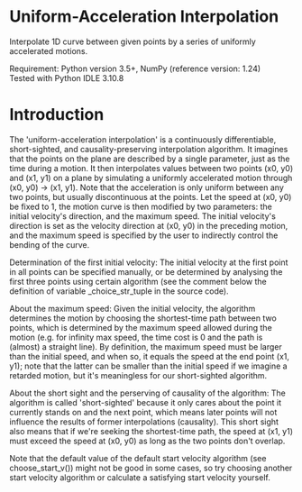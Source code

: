 # Uniform-Acceleration Interpolation
Interpolate 1D curve between given points by a series of uniformly accelerated motions.

Requirement: Python version 3.5+, NumPy (reference version: 1.24)  
Tested with Python IDLE 3.10.8

# Introduction
The 'uniform-acceleration interpolation' is a continuously differentiable, short-sighted, and causality-preserving interpolation algorithm. It imagines that the points on the plane are described by a single parameter, just as the time during a motion. It then interpolates values between two points (x0, y0) and (x1, y1) on a plane by simulating a uniformly accelerated motion through (x0, y0) -> (x1, y1). Note that the acceleration is only uniform between any two points, but usually discontinuous at the points.
Let the speed at (x0, y0) be fixed to 1, the motion curve is then modified by two parameters: the initial velocity's direction, and the maximum speed. The initial velocity's direction is set as the velocity direction at (x0, y0) in the preceding motion, and the maximum speed is specified by the user to indirectly control the bending of the curve.

Determination of the first initial velocity: The initial velocity at the first point in all points can be specified manually, or be determined by analysing the first three points using certain algorithm (see the comment below the definition of variable \_choice_str_tuple in the source code).

About the maximum speed: Given the initial velocity, the algorithm determines the motion by choosing the shortest-time path between two points, which is determined by the maximum speed allowed during the motion (e.g. for infinity max speed, the time cost is 0 and the path is (almost) a straight line). By definition, the maximum speed must be larger than the initial speed, and when so, it equals the speed at the end point (x1, y1); note that the latter can be smaller than the initial speed if we imagine a retarded motion, but it's meaningless for our short-sighted algorithm.

About the short sight and the perserving of causality of the algorithm: The algorithm is called 'short-sighted' because it only cares about the point it currently stands on and the next point, which means later points will not influence the results of former interpolations (causality). This short sight also means that if we're seeking the shortest-time path, the speed at (x1, y1) must exceed the speed at (x0, y0) as long as the two points don't overlap.

Note that the default value of the default start velocity algorithm (see choose_start_v()) might not be good in some cases, so try choosing another start velocity algorithm or calculate a satisfying start velocity yourself.
   

